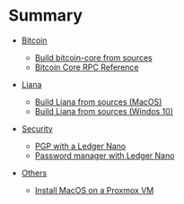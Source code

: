 # Summary

- [Bitcoin]()

    - [Build bitcoin-core from sources](./bitcoin/build_core_from_sources.md)
    - [Bitcoin Core RPC Reference](./bitcoin/rpc.md)

- [Liana]()
    - [Build Liana from sources (MacOS)](./liana/liana_from_sources_macos/liana_from_sources.md)
    - [Build Liana from sources (Windos 10)](./liana/liana_from_sources_win10/liana_from_sources.md)

- [Security]()

    - [PGP with a Ledger Nano](./security/pgp_ledger/article.md)
    - [Password manager with Ledger Nano](./security/qt_pass/article.md)

- [Others]()
    - [Install MacOS on a Proxmox VM](./macos_proxmox/macos_proxmox.md)
